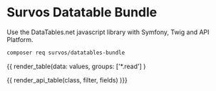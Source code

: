 # Survos Datatable Bundle

Use the DataTables.net javascript library with Symfony, Twig and API Platform.

```bash
composer req survos/datatables-bundle
```


{{ render_table(data: values, groups: ['*.read'] )

{{ render_api_table(class, filter, fields) )}}
